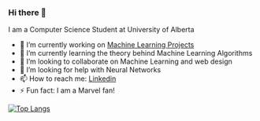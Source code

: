 ### Hi there 👋

<!--
**Akarsh654/Akarsh654** is a ✨ _special_ ✨ repository because its `README.md` (this file) appears on your GitHub profile. -->

I am a Computer Science Student at University of Alberta 

- 🔭 I’m currently working on [Machine Learning Projects](https://github.com/Akarsh654/Machine-Learning-Projects) 
- 🌱 I’m currently learning the theory behind Machine Learning Algorithms
- 👯 I’m looking to collaborate on Machine Learning and web design
- 🤔 I’m looking for help with Neural Networks
- 📫 How to reach me: [Linkedin](https://www.linkedin.com/in/akrash-sharma-a75808198/)
- ⚡ Fun fact: I am a Marvel fan!

[![Top Langs](https://github-readme-stats.vercel.app/api/top-langs/?username=Akarsh654&hide=jupyter_notebook&layout=compact)](https://github.com/Akarsh654/github-readme-stats)

